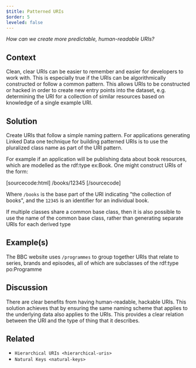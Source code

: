 ```yaml
---
$title: Patterned URIs
$order: 5
leveled: false
---
```


*How can we create more predictable, human-readable URIs?*

## Context

Clean, clear URIs can be easier to remember and easier for developers to work with. This is especially true if the URIs can
be algorithmically constructed or follow a common pattern. This allows URIs to be constructed or hacked in order to create new entry points into the dataset, e.g. determining the URI for a collection of similar resources based on knowledge of a single example URI.

## Solution

Create URIs that follow a simple naming pattern. For applications generating Linked Data one technique for building patterned URIs is to use the pluralized class name as part of the URI pattern.

For example if an application will be publishing data about book resources, which are modelled as the rdf:type ex:Book. One might construct URIs of the form:

[sourcecode:html]
/books/12345
[/sourcecode]

Where `/books` is the base part of the URI indicating "the collection of books", and the `12345` is an identifier for an individual book.

If multiple classes share a common base class, then it is also possible to use the name of the common base class, rather than generating separate URIs for each derived type

## Example(s)

The BBC website uses `/programmes` to group together URIs that relate to series, brands and episodes, all of which are subclasses of the rdf:type po:Programme

## Discussion

There are clear benefits from having human-readable, hackable URIs. This solution achieves that by ensuring the same naming scheme that applies to the underlying data also applies to the URIs. This provides a clear relation between the URI and the type of thing that it describes.

## Related

- `Hierarchical URIs <hierarchical-uris>`
- `Natural Keys <natural-keys>`
